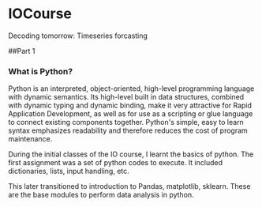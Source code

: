 # IOCourse
Decoding tomorrow: Timeseries forcasting

##Part 1
### What is Python?
Python is an interpreted, object-oriented, high-level programming language with dynamic semantics. Its high-level built in data structures, combined with dynamic typing and dynamic binding, make it very attractive for Rapid Application Development, as well as for use as a scripting or glue language to connect existing components together. Python's simple, easy to learn syntax emphasizes readability and therefore reduces the cost of program maintenance.

During the initial classes of the IO course, I learnt the basics of python. The first assignment was a set of python codes to execute. It included dictionaries, lists, input handling, etc.

This later transitioned to introduction to Pandas, matplotlib, sklearn.
These are the base modules to perform data analysis in python. 

